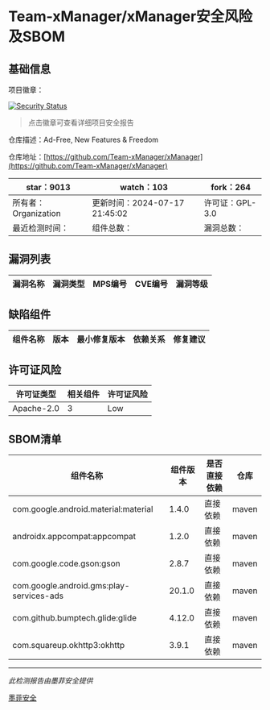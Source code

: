 # Team-xManager/xManager安全风险及SBOM

## 基础信息

项目徽章：

[![Security Status](https://www.murphysec.com/platform3/v31/badge/1814724686274723840.svg)](https://www.murphysec.com/console/report/1736087473874231296/1814724686274723840)

> 点击徽章可查看详细项目安全报告

仓库描述：Ad-Free, New Features & Freedom

仓库地址：[https://github.com/Team-xManager/xManager](https://github.com/Team-xManager/xManager)

| star：9013 | watch：103 | fork：264 |
| ----------- | -------------- | ------------ |
| 所有者：Organization | 更新时间：2024-07-17 21:45:02 | 许可证：GPL-3.0 |
| 最近检测时间： | 组件总数： | 漏洞总数： |




## 漏洞列表

| 漏洞名称 | 漏洞类型 | MPS编号 | CVE编号 | 漏洞等级 |
| ------- | ------ | ------- | ------ | ----- |





## 缺陷组件

| 组件名称 | 版本 | 最小修复版本 | 依赖关系 | 修复建议 |
| -------- | ---- | ------------ | -------- | -------- |





## 许可证风险

| 许可证类型 | 相关组件 | 许可证风险 |
| ---------- | -------- | ---------- |
|Apache-2.0|3|Low|




## SBOM清单

| 组件名称 | 组件版本 | 是否直接依赖 | 仓库 |
| -------- | -------- | ------------ | ---- |
|com.google.android.material:material|1.4.0|直接依赖|maven|
|androidx.appcompat:appcompat|1.2.0|直接依赖|maven|
|com.google.code.gson:gson|2.8.7|直接依赖|maven|
|com.google.android.gms:play-services-ads|20.1.0|直接依赖|maven|
|com.github.bumptech.glide:glide|4.12.0|直接依赖|maven|
|com.squareup.okhttp3:okhttp|3.9.1|直接依赖|maven|


------

*此检测报告由墨菲安全提供*

[墨菲安全](www.murphysec.com)